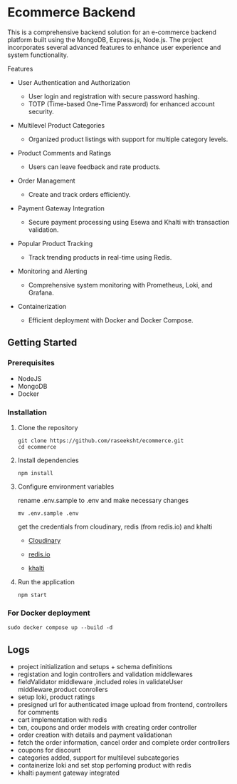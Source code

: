 # Ecommerce Backend

This is a comprehensive backend solution for an e-commerce backend platform built using the MongoDB, Express.js, Node.js. The project incorporates several advanced features to enhance user experience and system functionality.

Features
- User Authentication and Authorization
    - User login and registration with secure password hashing.
    - TOTP (Time-based One-Time Password) for enhanced account security.

- Multilevel Product Categories
    - Organized product listings with support for multiple category levels.

- Product Comments and Ratings
    - Users can leave feedback and rate products.
- Order Management
    - Create and track orders efficiently.
- Payment Gateway Integration
    - Secure payment processing using Esewa and Khalti with transaction validation.
- Popular Product Tracking
    - Track trending products in real-time using Redis.
- Monitoring and Alerting
    - Comprehensive system monitoring with Prometheus, Loki, and Grafana.
- Containerization
    - Efficient deployment with Docker and Docker Compose.


## Getting Started

### Prerequisites

- NodeJS
- MongoDB
- Docker


### Installation

1. Clone the repository
    ```
    git clone https://github.com/raseeksht/ecommerce.git
    cd ecommerce
    ```

2. Install dependencies
    ```
    npm install
    ```

3. Configure environment variables

    rename .env.sample to .env and make necessary changes
    ```
    mv .env.sample .env
    ```
    get the credentials from cloudinary, redis (from redis.io) and khalti 

    - [Cloudinary](https://cloudinary.com)

    - [redis.io](https://redis.io)

    - [khalti](https://test-admin.khalti.com/)






4. Run the application
    ```
    npm start
    ```


### For Docker deployment

    
    sudo docker compose up --build -d
    




## Logs

- project initialization and setups + schema definitions
- registation and login controllers and validation middlewares
- fieldValidator middleware ,included roles in validateUser middleware,product conrollers
- setup loki, product ratings
- presigned url for authenticated image upload from frontend, controllers for comments
- cart implementation with redis
- txn, coupons and order models with creating order controller
- order creation with details and payment validationan
- fetch the order information, cancel order and complete order controllers
- coupons for discount
- categories added, support for multilevel subcategories
- containerize loki and set stop perfoming product with redis
- khalti payment gateway integrated
